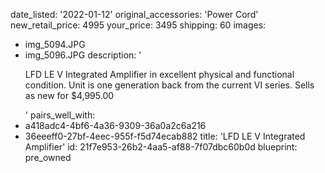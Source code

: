 date_listed: '2022-01-12'
original_accessories: 'Power Cord'
new_retail_price: 4995
your_price: 3495
shipping: 60
images:
  - img_5094.JPG
  - img_5096.JPG
description: '<p>LFD LE V Integrated Amplifier in excellent physical and functional condition. Unit is one generation back from the current VI series. Sells as new for $4,995.00</p>'
pairs_well_with:
  - a418adc4-4bf6-4a36-9309-36a0a2c6a216
  - 36eeeff0-27bf-4eec-955f-f5d74ecab882
title: 'LFD LE V Integrated Amplifier'
id: 21f7e953-26b2-4aa5-af88-7f07dbc60b0d
blueprint: pre_owned

